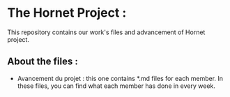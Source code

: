 # The Hornet Project :
This repository contains our work's files and advancement of Hornet project.
## About the files :
- Avancement du projet : this one contains *.md files for each member. In these files, you can find what each member has done in every week.
